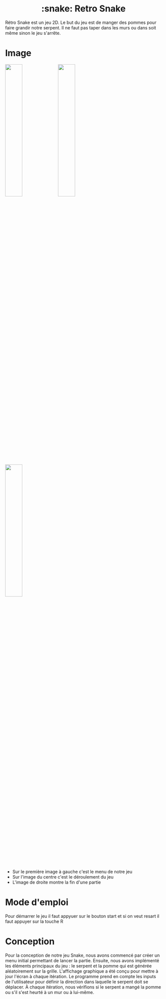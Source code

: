 <h1 align="center">:snake: Retro Snake</h1>

Rétro Snake est un jeu 2D. Le but du jeu est de manger des pommes pour faire grandir notre serpent. Il ne faut pas taper dans les murs ou dans soit même sinon le jeu s'arrête.

# Image

<p float="left">
  <img src="https://github.com/user-attachments/assets/d2dd0e00-8f50-49bd-9de9-28cadbc9b28d" width=33% height=33%>
  <img src="https://github.com/user-attachments/assets/a970f73a-d9c4-4bfd-ba44-c4e8f56da76e" width=33% height=33%>
  <img src="https://github.com/user-attachments/assets/9bc299eb-1880-4266-a478-6ad6ee2c44d0" width=33% height=33%>
</p>

- Sur le première image à gauche c'est le menu de notre jeu
- Sur l'image du centre c'est le déroulement du jeu
- L'image de droite montre la fin d'une partie

# Mode d'emploi

Pour démarrer le jeu il faut appyuer sur le bouton start et si on veut resart il faut appuyer sur la touche R

# Conception

Pour la conception de notre jeu Snake, nous avons commencé par créer un menu initial permettant de lancer la partie. Ensuite, nous avons implémenté les éléments principaux du jeu : le serpent et la pomme qui est générée aléatoirement sur la grille. L'affichage graphique a été conçu pour mettre à jour l'écran à chaque itération. Le programme prend en compte les inputs de l'utilisateur pour définir la direction dans laquelle le serpent doit se déplacer. À chaque itération, nous vérifions si le serpent a mangé la pomme ou s'il s'est heurté à un mur ou à lui-même.


